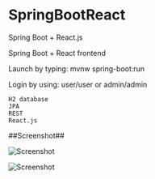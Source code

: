 # SpringBootReact
Spring Boot + React.js

Spring Boot + React frontend

Launch by typing: mvnw spring-boot:run

Login by using: user/user or admin/admin

    H2 database
    JPA
    REST
    React.js
    
##Screenshot##

![Screenshot](http://juhahinkula.github.com/img/springreactlist.png)

![Screenshot](http://juhahinkula.github.com/img/springreactmodal.png)


